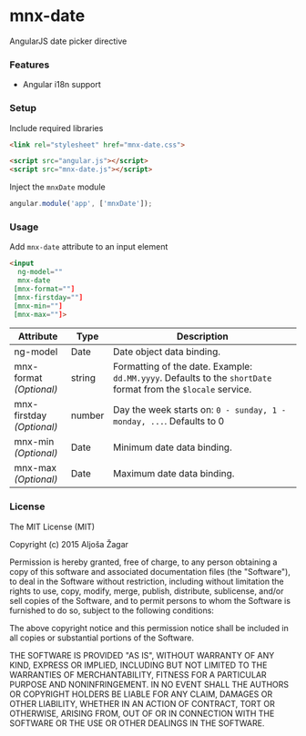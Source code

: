 # mnx-date

AngularJS date picker directive

### Features

+ Angular i18n support

### Setup

Include required libraries

``` html
<link rel="stylesheet" href="mnx-date.css">

<script src="angular.js"></script>
<script src="mnx-date.js"></script>
```

Inject the `mnxDate` module

``` js
angular.module('app', ['mnxDate']);
```

### Usage

Add `mnx-date` attribute to an input element

``` html
<input
  ng-model=""
  mnx-date
 [mnx-format=""]
 [mnx-firstday=""]
 [mnx-min=""]
 [mnx-max=""]>
```

| Attribute                         | Type   | Description |
| --------------------------------- | ------ | ----------- |
| ng-model                          | Date   | Date object data binding. |
| mnx-format<br><i>(Optional)</i>   | string | Formatting of the date. Example: `dd.MM.yyyy`. Defaults to the `shortDate` format from the `$locale` service. |
| mnx-firstday<br><i>(Optional)</i> | number | Day the week starts on: `0 - sunday, 1 - monday, ...`. Defaults to 0 |
| mnx-min<br><i>(Optional)</i>      | Date   | Minimum date data binding. |
| mnx-max<br><i>(Optional)</i>      | Date   | Maximum date data binding. |

### License

The MIT License (MIT)

Copyright (c) 2015 Aljoša Žagar

Permission is hereby granted, free of charge, to any person obtaining a copy
of this software and associated documentation files (the "Software"), to deal
in the Software without restriction, including without limitation the rights
to use, copy, modify, merge, publish, distribute, sublicense, and/or sell
copies of the Software, and to permit persons to whom the Software is
furnished to do so, subject to the following conditions:

The above copyright notice and this permission notice shall be included in
all copies or substantial portions of the Software.

THE SOFTWARE IS PROVIDED "AS IS", WITHOUT WARRANTY OF ANY KIND, EXPRESS OR
IMPLIED, INCLUDING BUT NOT LIMITED TO THE WARRANTIES OF MERCHANTABILITY,
FITNESS FOR A PARTICULAR PURPOSE AND NONINFRINGEMENT. IN NO EVENT SHALL THE
AUTHORS OR COPYRIGHT HOLDERS BE LIABLE FOR ANY CLAIM, DAMAGES OR OTHER
LIABILITY, WHETHER IN AN ACTION OF CONTRACT, TORT OR OTHERWISE, ARISING FROM,
OUT OF OR IN CONNECTION WITH THE SOFTWARE OR THE USE OR OTHER DEALINGS IN
THE SOFTWARE.
